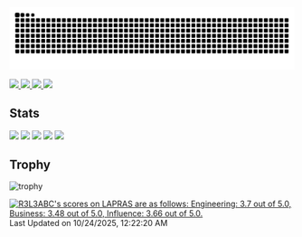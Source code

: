 ![](https://raw.githubusercontent.com/terisuke/terisuke/output/github-contribution-grid-snake.svg)

<p align="left">
  <a href="https://github.com/terisuke">
    <img height="20" src="https://komarev.com/ghpvc/?username=terisuke" />
  </a>
  <a href="https://github.com/terisuke">
    <img height="20" src="https://img.shields.io/github/followers/terisuke?label=follow&logo=github&style=flat" />
  </a>
  <a href="http://qiita.com/terisuke">
    <img height="20" src="https://qiita-badge.apiapi.app/s/terisuke/posts.svg" />
  </a>
  <a href="http://qiita.com/terisuke">
    <img height="20" src="https://qiita-badge.apiapi.app/s/terisuke/contributions.svg" />
  </a>
</p>

## Stats
![](http://github-profile-summary-cards.vercel.app/api/cards/profile-details?username=terisuke&theme=gruvbox)
![](http://github-profile-summary-cards.vercel.app/api/cards/repos-per-language?username=terisuke&theme=gruvbox)
![](http://github-profile-summary-cards.vercel.app/api/cards/most-commit-language?username=terisuke&theme=gruvbox)
![](http://github-profile-summary-cards.vercel.app/api/cards/stats?username=terisuke&theme=gruvbox)
![](http://github-profile-summary-cards.vercel.app/api/cards/productive-time?username=terisuke&theme=gruvbox&utcOffset=9)

## Trophy
![trophy](https://github-profile-trophy.vercel.app/?username=terisuke&theme=gruvbox)

<!--START_SECTION:lapras-card-->
<p ><a href="https://lapras.com/public/R3L3ABC" target="_blank" rel="noopener noreferrer"><img alt="R3L3ABC's scores on LAPRAS are as follows: Engineering: 3.7 out of 5.0, Business: 3.48 out of 5.0, Influence: 3.66 out of 5.0." src="https://lapras-card-generator.vercel.app/api/svg?e=3.7&b=3.48&i=3.66&b1=%23020E27&b2=%230E5593&i1=%23030E21&i2=%231688BF&l=en" width="400" ></a>  
Last Updated on 10/24/2025, 12:22:20 AM</p>
<!--END_SECTION:lapras-card-->
